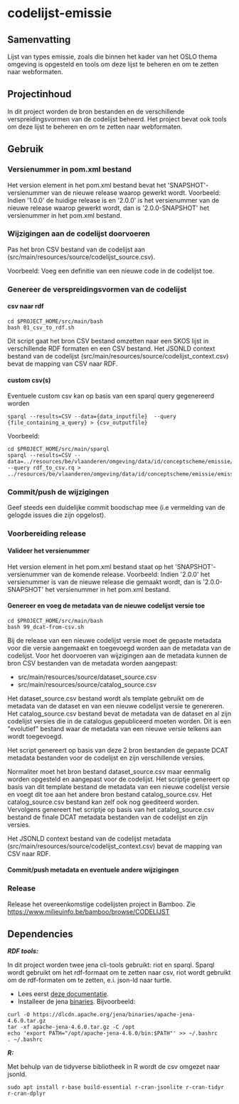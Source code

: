 # codelijst-emissie

## Samenvatting
Lijst van types emissie, zoals die binnen het kader van het OSLO thema omgeving is opgesteld en tools om deze lijst te beheren en om te zetten naar webformaten.

## Projectinhoud
In dit project worden de bron bestanden en de verschillende verspreidingsvormen van de codelijst beheerd.
Het project bevat ook tools om deze lijst te beheren en om te zetten naar webformaten.

## Gebruik

### Versienummer in pom.xml bestand
Het version element in het pom.xml bestand bevat het 'SNAPSHOT'-versienummer van de nieuwe release waarop gewerkt wordt.
Voorbeeld: Indien '1.0.0' de huidige release is en '2.0.0' is het versienummer van de nieuwe release waarop gewerkt wordt, dan is '2.0.0-SNAPSHOT' het versienummer in het pom.xml bestand.
### Wijzigingen aan de codelijst doorvoeren
Pas het bron CSV bestand van de codelijst aan (src/main/resources/source/codelijst_source.csv).

Voorbeeld: Voeg een definitie van een nieuwe code in de codelijst toe.

### Genereer de verspreidingsvormen van de codelijst
#### csv naar rdf
```
cd $PROJECT_HOME/src/main/bash
bash 01_csv_to_rdf.sh
```
Dit script gaat het bron CSV bestand omzetten naar een SKOS lijst in verschillende RDF formaten en een CSV bestand.
Het JSONLD context bestand van de codelijst (src/main/resources/source/codelijst_context.csv) bevat de mapping van CSV naar RDF.
#### custom csv(s)
Eventuele custom csv kan op basis van een sparql query gegenereerd worden
```
sparql --results=CSV --data={data_inputfile}  --query {file_containing_a_query} > {csv_outputfile}
```
Voorbeeld:
```
cd $PROJECT_HOME/src/main/sparql
sparql --results=CSV --data=../resources/be/vlaanderen/omgeving/data/id/conceptscheme/emissie/emissie.ttl  --query rdf_to_csv.rq > ../resources/be/vlaanderen/omgeving/data/id/conceptscheme/emissie/emissie.csv
```
### Commit/push de wijzigingen
Geef steeds een duidelijke commit boodschap mee (i.e vermelding van de gelogde issues die zijn opgelost).

### Voorbereiding release
#### Valideer het versienummer
Het version element in het pom.xml bestand staat op het 'SNAPSHOT'-versienummer van de komende release.
Voorbeeld: Indien '2.0.0' het versienummer is van de nieuwe release die gemaakt wordt, dan is '2.0.0-SNAPSHOT' het versienummer in het pom.xml bestand.
#### Genereer en voeg de metadata van de nieuwe codelijst versie toe
```
cd $PROJECT_HOME/src/main/bash
bash 99_dcat-from-csv.sh
```
Bij de release van een nieuwe codelijst versie moet de gepaste metadata voor die versie aangemaakt en toegevoegd worden aan de metadata van de codelijst. Voor het doorvoeren van wijzigingen aan de metadata kunnen de bron CSV bestanden van de metadata worden aangepast:
- src/main/resources/source/dataset_source.csv
- src/main/resources/source/catalog_source.csv

Het dataset_source.csv bestand wordt als template gebruikt om de metadata van de dataset en van een nieuwe codelijst versie te genereren. Het catalog_source.csv bestand bevat de metadata van de dataset en al zijn codelijst versies die in de catalogus gepubliceerd moeten worden. Dit is een "evolutief" bestand waar de metadata van een nieuwe versie telkens aan wordt toegevoegd.

Het script genereert op basis van deze 2 bron bestanden de gepaste DCAT metadata bestanden voor de codelijst en zijn verschillende versies.

Normaliter moet het bron bestand dataset_source.csv maar eenmalig worden opgesteld en aangepast voor de codelijst.
Het scriptje genereert op basis van dit template bestand de metadata van een nieuwe codelijst versie en voegt dit toe aan het andere bron bestand catalog_source.csv.
Het catalog_source.csv bestand kan zelf ook nog geediteerd worden.
Vervolgens genereert het scriptje op basis van het catalog_source.csv bestand de finale DCAT metadata bestanden van de codelijst en zijn versies.

Het JSONLD context bestand van de codelijst metadata (src/main/resources/source/codelijst_context.csv) bevat de mapping van CSV naar RDF.
#### Commit/push metadata en eventuele andere wijzigingen

### Release
Release het overeenkomstige codelijsten project in Bamboo. Zie https://www.milieuinfo.be/bamboo/browse/CODELIJST

## Dependencies

**_RDF tools:_**

In dit project worden twee jena cli-tools gebruikt: riot en sparql.
Sparql wordt gebruikt om het rdf-formaat om te zetten naar csv, riot wordt gebruikt om de rdf-formaten om te zetten, e.i. json-ld naar turtle.
- Lees eerst [deze documentatie](https://jena.apache.org/documentation/tools/index.html).
- Installeer de jena [binaries](https://dlcdn.apache.org/jena/binaries/).
  Bijvoorbeeld:
```
curl -O https://dlcdn.apache.org/jena/binaries/apache-jena-4.6.0.tar.gz
tar -xf apache-jena-4.6.0.tar.gz -C /opt
echo 'export PATH="/opt/apache-jena-4.6.0/bin:$PATH"' >> ~/.bashrc
. ~/.bashrc
```

**_R:_**

Met behulp van de tidyverse bibliotheek in R wordt de csv omgezet naar jsonld.
```
sudo apt install r-base build-essential r-cran-jsonlite r-cran-tidyr r-cran-dplyr
```

